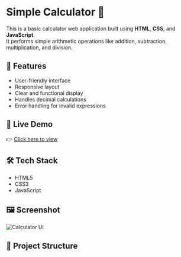  # Simple Calculator 🔢

This is a basic calculator web application built using **HTML**, **CSS**, and **JavaScript**.  
It performs simple arithmetic operations like addition, subtraction, multiplication, and division.

## 🔧 Features
- User-friendly interface
- Responsive layout
- Clear and functional display
- Handles decimal calculations
- Error handling for invalid expressions

## 🚀 Live Demo
👉 [Click here to view](https://mr-bean009.github.io/MY-2ND-PROJECT/)

## 🛠️ Tech Stack
- HTML5
- CSS3
- JavaScript

## 🖼️ Screenshot

![Calculator UI](https://i.imgur.com/EXAMPLE_IMAGE.png) <!-- Optional: upload your screenshot to imgur or GitHub issues and replace the link -->

## 📂 Project Structure

